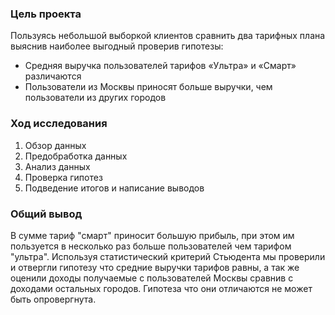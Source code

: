 ### Цель проекта
Пользуясь небольшой выборкой клиентов сравнить два тарифных плана выяснив наиболее выгодный проверив гипотезы:

* Cредняя выручка пользователей тарифов «Ультра» и «Смарт» различаются
* Пользователи из Москвы приносят больше выручки, чем пользователи из других городов

### Ход исследования

1. Обзор данных
2. Предобработка данных
3. Анализ данных
4. Проверка гипотез
5. Подведение итогов и написание выводов

### Общий вывод

В сумме тариф "смарт" приносит большую прибыль, при этом им пользуется в несколько раз больше пользователей чем тарифом "ультра".
Используя статистический критерий Стьюдента мы проверили и отвергли гипотезу что средние выручки тарифов равны, а так же оценили доходы получаемые с пользователей Москвы сравнив с доходами остальных городов. Гипотеза что они отличаются не может быть опровергнута.
